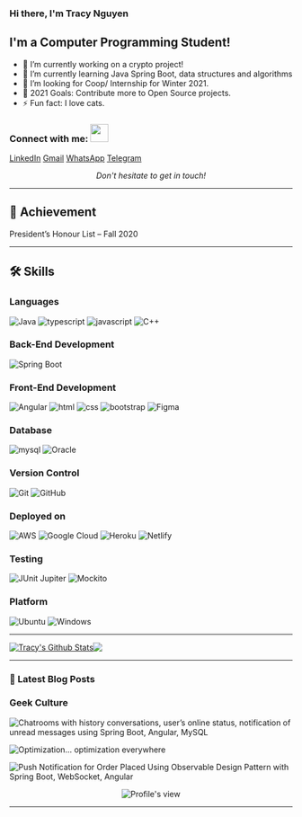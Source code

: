 ### Hi there, I'm Tracy Nguyen 

## I'm a Computer Programming Student!

- 🔭 I’m currently working on a crypto project!
- 🌱 I’m currently learning Java Spring Boot, data structures and algorithms
- 👯 I’m looking for Coop/ Internship for Winter 2021.
- 🥅 2021 Goals: Contribute more to Open Source projects.
- ⚡ Fun fact: I love cats.

### Connect with me: <img src="https://media.giphy.com/media/LnQjpWaON8nhr21vNW/giphy.gif" height="32">

[LinkedIn](https://www.linkedin.com/in/trangng016/) 
[Gmail](mailto:trangntt.016@gmail.com)
[WhatsApp](https://api.whatsapp.com/send?phone=14168714658)
[Telegram](https://t.me/tracyN016)
<p align=center>
<em>Don't hesitate to get in touch!</em>
</p>

---
## 🥅 Achievement
President’s Honour List – Fall 2020

---
## 🛠️ Skills

### Languages

![Java](https://img.shields.io/badge/java-%23ED8B00.svg?style=for-the-badge&logo=java&logoColor=white)
![typescript](https://img.shields.io/badge/TypeScript-3178C6?style=for-the-badge&logo=typescript&logoColor=white)
![javascript](https://img.shields.io/badge/JavaScript-323330?style=for-the-badge&logo=javascript&logoColor=F7DF1E)
![C++](https://img.shields.io/badge/c++-%2300599C.svg?style=for-the-badge&logo=c%2B%2B&logoColor=white)

### Back-End Development

![Spring Boot](https://img.shields.io/badge/spring-%236DB33F.svg?style=for-the-badge&logo=spring&logoColor=white)

### Front-End Development

![Angular](https://img.shields.io/badge/angular-%23DD0031.svg?style=for-the-badge&logo=angular&logoColor=white)
![html](https://img.shields.io/badge/HTML5-E34F26?style=for-the-badge&logo=html5&logoColor=white)
![css](https://img.shields.io/badge/CSS3-1572B6?style=for-the-badge&logo=css3&logoColor=white)
![bootstrap](https://img.shields.io/badge/Bootstrap-563D7C?style=for-the-badge&logo=bootstrap&logoColor=white)
![Figma](https://img.shields.io/badge/figma-%23F24E1E.svg?style=for-the-badge&logo=figma&logoColor=white)

### Database

![mysql](https://img.shields.io/badge/MySQL-00000F?style=for-the-badge&logo=mysql&logoColor=white)
![Oracle](https://img.shields.io/badge/Oracle-F80000?style=for-the-badge&logo=oracle&logoColor=white)

### Version Control
![Git](https://img.shields.io/badge/git-%23F05033.svg?style=for-the-badge&logo=git&logoColor=white)
![GitHub](https://img.shields.io/badge/github-%23121011.svg?style=for-the-badge&logo=github&logoColor=white)


### Deployed on
![AWS](https://img.shields.io/badge/AWS-%23FF9900.svg?style=for-the-badge&logo=amazon-aws&logoColor=white)
![Google Cloud](https://img.shields.io/badge/GoogleCloud-%234285F4.svg?style=for-the-badge&logo=google-cloud&logoColor=white)
![Heroku](https://img.shields.io/badge/heroku-%23430098.svg?style=for-the-badge&logo=heroku&logoColor=white)
![Netlify](https://img.shields.io/badge/netlify-%23000000.svg?style=for-the-badge&logo=netlify&logoColor=#00C7B7)

### Testing
![JUnit Jupiter](https://img.shields.io/maven-central/v/org.junit.jupiter/junit-jupiter.svg?colorB=25a162&label=JUnit%20Jupiter&style=flat&logoWidth=8)
![Mockito](https://img.shields.io/maven-central/v/org.mockito/junit-jupiter.svg?colorB=25a162&label=Mockito&style=flat&logoWidth=8)

### Platform
![Ubuntu](https://img.shields.io/badge/Ubuntu-E95420?style=for-the-badge&logo=ubuntu&logoColor=white)
![Windows](https://img.shields.io/badge/Windows-0078D6?style=for-the-badge&logo=windows&logoColor=white)

---

<div style="display:flex">
<a href="https://github-readme-stats.sabesansathananthan.vercel.app/api?username=trangntt-016&show_icons=true&hide_border=true&count_private=true&include_all_commits=true&theme=radical">
<img align="center" alt="Tracy's Github Stats" src="https://github-readme-stats.sabesansathananthan.vercel.app/api?username=trangntt-016&show_icons=true&hide_border=true&count_private=true&include_all_commits=true&theme=radical" /></a>
<a href="https://github-readme-stats.sabesansathananthan.vercel.app/api/top-langs/?username=trangntt-016&layout=compact&theme=radical">
  <img align="center" src="https://github-readme-stats.sabesansathananthan.vercel.app/api/top-langs/?username=trangntt-016&layout=compact&theme=radical" />
</a>
</div>


---

### 📝 Latest Blog Posts

### Geek Culture
![Chatrooms with history conversations, user’s online status, notification of unread messages using Spring Boot, Angular, MySQL](https://medium.com/geekculture/chatrooms-with-history-conversations-users-online-status-notification-of-unread-messages-using-722f3146a64a)

![Optimization... optimization everywhere](https://tracy016.medium.com/dynamic-search-filter-query-based-on-user-inputs-with-hibernate-mysql-spring-boot-85e842dcf8d)

![Push Notification for Order Placed Using Observable Design Pattern with Spring Boot, WebSocket, Angular](https://tracy016.medium.com/chatrooms-with-history-conversations-users-online-status-notification-of-unread-messages-using-722f3146a64a)

<p align=center>                           
  <img align=center  src="https://visitor-badge.laobi.icu/badge?page_id=trangntt-016" alt="Profile's view">                     
</p>

---
